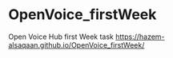 # OpenVoice_firstWeek
Open Voice Hub first Week task
https://hazem-alsaqaan.github.io/OpenVoice_firstWeek/
